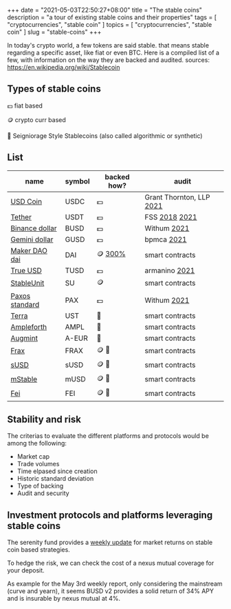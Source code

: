 +++
date = "2021-05-03T22:50:27+08:00"
title = "The stable coins"
description = "a tour of existing stable coins and their properties"
tags = [ "cryptocurrencies", "stable coin" ]
topics = [ "cryptocurrencies", "stable coin" ]
slug = "stable-coins"
+++

In today's crypto world, a few tokens are said stable. that means stable regarding a specific asset, like fiat or even BTC.
Here is a compiled list of a few, with information on the way they are backed and audited.
sources: https://en.wikipedia.org/wiki/Stablecoin

## Types of stable coins

💵 fiat based

🪙 crypto curr based

👑 Seigniorage Style Stablecoins (also called algorithmic or synthetic)

## List

| name                                                                 | symbol | backed how?                                | audit                                                                                                                                                         |
| -------------------------------------------------------------------- | ------ | ------------------------------------------ | ------------------------------------------------------------------------------------------------------------------------------------------------------------- |
| [USD Coin](https://www.centre.io/usdc)                               | USDC   | 💵                                         | Grant Thornton, LLP [2021](https://www.centre.io/usdc-transparency)                                                                                           |
| [Tether](https://tether.to/)                                         | USDT   | 💵                                         | FSS [2018](https://tether.to/wp-content/uploads/2018/06/FSS1JUN18-Account-Snapshot-Statement-final-15JUN18.pdf) [2021](https://wallet.tether.to/transparency) |
| [Binance dollar](https://www.binance.com/en/busd)                    | BUSD   | 💵                                         | Withum [2021](https://www.paxos.com/attestations/)                                                                                                            |
| [Gemini dollar](https://www.gemini.com/dollar)                       | GUSD   | 💵                                         | bpmca [2021](https://www.gemini.com/dollar)                                                                                                                   |
| [Maker DAO dai](https://makerdao.com/en/)                            | DAI    | 🪙 [300%](https://oasis.app/borrow/markets) | smart contracts                                                                                                                                               |
| [True USD](https://www.trueusd.com/trueusd)                          | TUSD   | 💵                                         | armanino [2021](https://real-time-attest.trustexplorer.io/trusttoken)                                                                                         |
| [StableUnit](https://stableunit.org/)                                | SU     | 🪙                                          | smart contracts                                                                                                                                               |
| [Paxos standard](https://www.paxos.com/pax/)                         | PAX    | 💵                                         | Withum [2021](https://www.paxos.com/attestations/)                                                                                                            |
| [Terra](https://www.terra.money/)                                    | UST    | 👑                                         | smart contracts                                                                                                                                               |
| [Ampleforth](https://www.ampleforth.org)                             | AMPL   | 👑                                         | smart contracts                                                                                                                                               |
| [Augmint](https://www.augmint.org/)                                  | A-EUR  | 👑                                         | smart contracts                                                                                                                                               |
| [Frax](https://frax.finance/)                                        | FRAX   | 🪙 👑                                       | smart contracts                                                                                                                                               |
| [sUSD](https://synthetix.community/blog/2020/04/13/the-rise-of-susd) | sUSD   | 🪙 👑                                       | smart contracts                                                                                                                                               |
| [mStable](https://mstable.org/)                                      | mUSD   | 🪙 👑                                       | smart contracts                                                                                                                                               |
| [Fei](https://fei.money)                                             | FEI    | 🪙 👑                                       | smart contracts                                                                                                                                               |

## Stability and risk

The criterias to evaluate the different platforms and protocols would be among the following:

- Market cap
- Trade volumes
- Time elpased since creation
- Historic standard deviation
- Type of backing
- Audit and security

## Investment protocols and platforms leveraging stable coins

The serenity fund provides a [weekly update](https://serenityfund.medium.com/weekly-market-return-on-stablecoin-based-strategies-3-may-2021-c448fecfb780) for market returns on stable coin based strategies.

To hedge the risk, we can check the cost of a nexus mutual coverage for your deposit.

As example for the May 3rd weekly report, only considering the mainstream (curve and yearn), it seems BUSD v2 provides a solid return of 34% APY and is insurable by nexus mutual at 4%.
